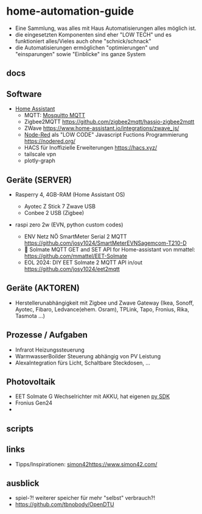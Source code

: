 # home-automation-guide

* Eine Sammlung, was alles mit Haus Automatisierungen alles möglich ist.
* die eingesetzten Komponenten sind eher "LOW TECH" und es funktioniert alles/Vieles auch ohne "schnick/schnack"
* die Automatisierungen ermöglichen "optimierungen" und "einsparungen" sowie "Einblicke" ins ganze System

## docs

## Software

* [Home Assistant](https://www.home-assistant.io/)
  * MQTT: [Mosquitto MQTT](https://mosquitto.org/)
  * Zigbee2MQTT https://github.com/zigbee2mqtt/hassio-zigbee2mqtt
  * ZWave https://www.home-assistant.io/integrations/zwave_js/
  * [Node-Red](node-red/node-red.md) als "LOW CODE" Javascript Fuctions Programmierung https://nodered.org/
  * HACS für Inoffizielle Erweiterungen https://hacs.xyz/
  * tailscale vpn
  * plotly-graph
   
## Geräte (SERVER)

* Rasperry 4, 4GB-RAM (Home Assistant OS)
  * Ayotec Z Stick 7 Zwave USB
  * Conbee 2 USB (Zigbee)
    
* raspi zero 2w (EVN, python custom codes)
  * ENV Netz NÖ SmartMeter Serial 2 MQTT https://github.com/josy1024/SmartMeterEVNSagemcom-T210-D
  * 👋 Solmate MQTT GET and SET API for Home-assistant von mmattel: https://github.com/mmattel/EET-Solmate 
  * EOL 2024: DIY EET Solmate 2 MQTT API in/out https://github.com/josy1024/eet2mqtt

## Geräte (AKTOREN)

* Herstellerunabhängigkeit mit Zigbee und Zwave Gateway (Ikea, Sonoff, Ayotec, Fibaro, Ledvance(ehem. Osram), TPLink, Tapo, Fronius, Rika, Tasmota ...)
 
## Prozesse / Aufgaben

* Infrarot Heizungssteuerung
* WarmwasserBoilder Steuerung abhängig von PV Leistung
* AlexaIntegration fürs Licht, Schaltbare Steckdosen, ...

## Photovoltaik
* EET Solmate G Wechselrichter mit AKKU, hat eigenen [py SDK](https://github.com/eet-energy/solmate-sdk)
* Fronius Gen24
* 

## scripts

## links

* Tipps/Inspirationen: [simon42](https://www.simon42.com/)https://www.simon42.com/

## ausblick

* spiel-?! weiterer speicher für mehr "selbst" verbrauch?!
* https://github.com/tbnobody/OpenDTU